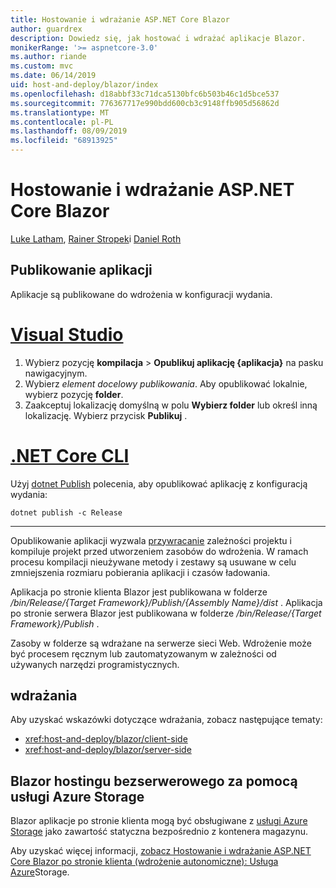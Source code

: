 ```yaml
---
title: Hostowanie i wdrażanie ASP.NET Core Blazor
author: guardrex
description: Dowiedz się, jak hostować i wdrażać aplikacje Blazor.
monikerRange: '>= aspnetcore-3.0'
ms.author: riande
ms.custom: mvc
ms.date: 06/14/2019
uid: host-and-deploy/blazor/index
ms.openlocfilehash: d18abbf33c71dca5130bfc6b503b46c1d5bce537
ms.sourcegitcommit: 776367717e990bdd600cb3c9148ffb905d56862d
ms.translationtype: MT
ms.contentlocale: pl-PL
ms.lasthandoff: 08/09/2019
ms.locfileid: "68913925"
---
```

# <a name="host-and-deploy-aspnet-core-blazor"></a>Hostowanie i wdrażanie ASP.NET Core Blazor

[Luke Latham](https://github.com/guardrex), [Rainer Stropek](https://www.timecockpit.com)i [Daniel Roth](https://github.com/danroth27)

## <a name="publish-the-app"></a>Publikowanie aplikacji

Aplikacje są publikowane do wdrożenia w konfiguracji wydania.

# <a name="visual-studiotabvisual-studio"></a>[Visual Studio](#tab/visual-studio)

1. Wybierz pozycję **kompilacja** > **Opublikuj aplikację {aplikacja}** na pasku nawigacyjnym.
1. Wybierz *element docelowy publikowania*. Aby opublikować lokalnie, wybierz pozycję **folder**.
1. Zaakceptuj lokalizację domyślną w polu **Wybierz folder** lub określ inną lokalizację. Wybierz przycisk **Publikuj** .

# <a name="net-core-clitabnetcore-cli"></a>[.NET Core CLI](#tab/netcore-cli)

Użyj [dotnet Publish](/dotnet/core/tools/dotnet-publish) polecenia, aby opublikować aplikację z konfiguracją wydania:

```console
dotnet publish -c Release
```

---

Opublikowanie aplikacji wyzwala [przywracanie](/dotnet/core/tools/dotnet-restore) zależności projektu i kompiluje projekt przed [](/dotnet/core/tools/dotnet-build) utworzeniem zasobów do wdrożenia. W ramach procesu kompilacji nieużywane metody i zestawy są usuwane w celu zmniejszenia rozmiaru pobierania aplikacji i czasów ładowania.

Aplikacja po stronie klienta Blazor jest publikowana w folderze */bin/Release/{Target Framework}/Publish/{Assembly Name}/dist* . Aplikacja po stronie serwera Blazor jest publikowana w folderze */bin/Release/{Target Framework}/Publish* .

Zasoby w folderze są wdrażane na serwerze sieci Web. Wdrożenie może być procesem ręcznym lub zautomatyzowanym w zależności od używanych narzędzi programistycznych.

## <a name="deployment"></a>wdrażania

Aby uzyskać wskazówki dotyczące wdrażania, zobacz następujące tematy:

* <xref:host-and-deploy/blazor/client-side>
* <xref:host-and-deploy/blazor/server-side>

## <a name="blazor-serverless-hosting-with-azure-storage"></a>Blazor hostingu bezserwerowego za pomocą usługi Azure Storage

Blazor aplikacje po stronie klienta mogą być obsługiwane z [usługi Azure Storage](https://azure.microsoft.com/services/storage/) jako zawartość statyczna bezpośrednio z kontenera magazynu.

Aby uzyskać więcej informacji, [zobacz Hostowanie i wdrażanie ASP.NET Core Blazor po stronie klienta (wdrożenie autonomiczne): Usługa Azure](xref:host-and-deploy/blazor/client-side#azure-storage)Storage.
